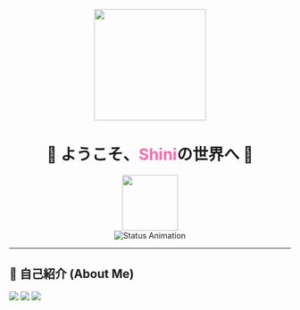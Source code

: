 <!-- Animated Banner -->
<div align="center">
  <img src="https://media.tenor.com/9E0DlV1F1IAAAAAC/wave-japanese.gif" width="200"/>
  <h1 align="center">🎋 ようこそ、<span style="color: #ff69b4;">Shini</span>の世界へ 🎌</h1>
  <img src="https://media.tenor.com/3Hhx0R-km8kAAAAi/juicy-sakura.gif" width="100"/>
</div>

<!-- Status Animation -->
<div align="center">
  <img src="https://readme-typing-svg.demolab.com?font=Noto+Sans+JP&weight=600&size=22&duration=4000&pause=1000&color=FF69B4&center=true&vCenter=true&width=435&lines=%E7%8F%BE%E5%9C%A8%E3%83%97%E3%83%AD%E3%82%B0%E3%83%A9%E3%83%9F%E3%83%B3%E3%82%B0%E4%B8%AD%E2%9C%A8;%E2%9D%A4%EF%B8%8F+Open+Source+Lover+%E2%9D%A4%EF%B8%8F;%F0%9F%8D%81+Learning+Something+New+Everyday+%F0%9F%8D%81" alt="Status Animation"/>
</div>

---

## 🌸 自己紹介 (About Me)
<img src="https://img.shields.io/badge/TypeScript-007ACC?style=for-the-badge&logo=typescript&logoColor=white"/> <img src="https://img.shields.io/badge/Rust-000000?style=for-the-badge&logo=rust&logoColor=white"/> <img src="https://img.shields.io/badge/React-61DAFB?style=for-the-badge&logo=react&logoColor=black"/>
